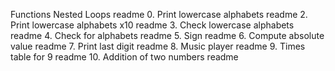 Functions Nested Loops readme
0. Print lowercase alphabets readme
2. Print lowercase alphabets x10 readme
3. Check lowercase alphabets readme
4. Check for alphabets readme
5. Sign readme
6. Compute absolute value readme
7. Print last digit readme
8. Music player readme
9. Times table for 9 readme
10. Addition of two numbers readme

